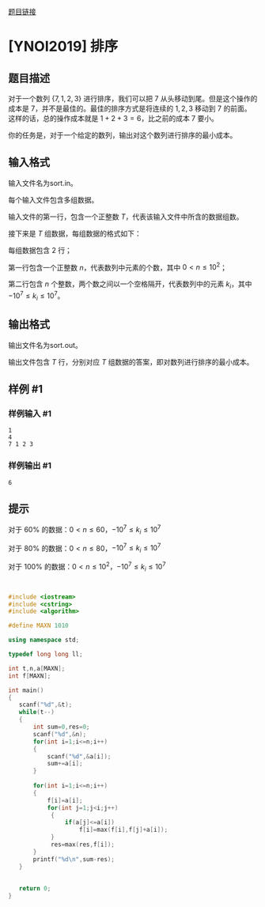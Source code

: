 

[题目链接](https://www.luogu.com.cn/problem/P5414)

# [YNOI2019] 排序

## 题目描述

对于一个数列 $\{7, 1, 2, 3\}$ 进行排序，我们可以把 $7$ 从头移动到尾。但是这个操作的成本是 $7$，并不是最佳的。最佳的排序方式是将连续的 $1,2,3$ 移动到 $7$ 的前面。这样的话，总的操作成本就是 $1+2+3=6$，比之前的成本 $7$ 要小。

你的任务是，对于一个给定的数列，输出对这个数列进行排序的最小成本。

## 输入格式

输入文件名为sort.in。

每个输入文件包含多组数据。

输入文件的第一行，包含一个正整数 $T$，代表该输入文件中所含的数据组数。

接下来是 $T$ 组数据，每组数据的格式如下：

每组数据包含 $2$ 行；

第一行包含一个正整数 $n$，代表数列中元素的个数，其中 $0 < n \leq 10^2$；

第二行包含 $n$ 个整数，两个数之间以一个空格隔开，代表数列中的元素 $k_i$，其中$-10^{7} \leq k_i \leq 10^{7}$。

## 输出格式

输出文件名为sort.out。

输出文件包含 $T$ 行，分别对应 $T$ 组数据的答案，即对数列进行排序的最小成本。

## 样例 #1

### 样例输入 #1

```
1
4
7 1 2 3
```

### 样例输出 #1

```
6
```

## 提示

对于 $60\%$ 的数据：$0 < n \leq 60$，$-10^{7} \leq k_i \leq 10^{7}$

对于 $80\%$ 的数据：$0 < n \leq 80$，$-10^{7} \leq k_i \leq 10^{7}$

对于 $100\%$ 的数据：$0 < n ≤ 10^2$，$-10^{7} \leq k_i \leq 10^{7}$


```cpp


#include <iostream>
#include <cstring>
#include <algorithm>

#define MAXN 1010

using namespace std;

typedef long long ll;

int t,n,a[MAXN];
int f[MAXN];

int main()
{
   scanf("%d",&t);
   while(t--)
   {
       int sum=0,res=0;
       scanf("%d",&n);
       for(int i=1;i<=n;i++)
       {
           scanf("%d",&a[i]);
           sum+=a[i];
       }   
       
       for(int i=1;i<=n;i++)
       {
           f[i]=a[i];
           for(int j=1;j<i;j++)
            {
                if(a[j]<=a[i])
                    f[i]=max(f[i],f[j]+a[i]);
            }
            res=max(res,f[i]);
       }
       printf("%d\n",sum-res);
   }
   
   
   return 0;
}



```

